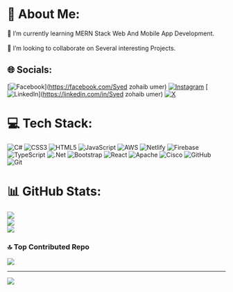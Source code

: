 # 💫 About Me:
🌱 I’m currently learning MERN Stack Web And Mobile App Development.<br><br>👯 I’m looking to collaborate on Several interesting Projects.


## 🌐 Socials:
[![Facebook](https://img.shields.io/badge/Facebook-%231877F2.svg?logo=Facebook&logoColor=white)](https://facebook.com/Syed zohaib umer) [![Instagram](https://img.shields.io/badge/Instagram-%23E4405F.svg?logo=Instagram&logoColor=white)](https://instagram.com/syed__zohaib__) [![LinkedIn](https://img.shields.io/badge/LinkedIn-%230077B5.svg?logo=linkedin&logoColor=white)](https://linkedin.com/in/Syed zohaib umer) [![X](https://img.shields.io/badge/X-black.svg?logo=X&logoColor=white)](https://x.com/Syedzohaib02) 

# 💻 Tech Stack:
![C#](https://img.shields.io/badge/c%23-%23239120.svg?style=for-the-badge&logo=csharp&logoColor=white) ![CSS3](https://img.shields.io/badge/css3-%231572B6.svg?style=for-the-badge&logo=css3&logoColor=white) ![HTML5](https://img.shields.io/badge/html5-%23E34F26.svg?style=for-the-badge&logo=html5&logoColor=white) ![JavaScript](https://img.shields.io/badge/javascript-%23323330.svg?style=for-the-badge&logo=javascript&logoColor=%23F7DF1E) ![AWS](https://img.shields.io/badge/AWS-%23FF9900.svg?style=for-the-badge&logo=amazon-aws&logoColor=white) ![Netlify](https://img.shields.io/badge/netlify-%23000000.svg?style=for-the-badge&logo=netlify&logoColor=#00C7B7) ![Firebase](https://img.shields.io/badge/firebase-%23039BE5.svg?style=for-the-badge&logo=firebase) ![TypeScript](https://img.shields.io/badge/typescript-%23007ACC.svg?style=for-the-badge&logo=typescript&logoColor=white) ![.Net](https://img.shields.io/badge/.NET-5C2D91?style=for-the-badge&logo=.net&logoColor=white) ![Bootstrap](https://img.shields.io/badge/bootstrap-%238511FA.svg?style=for-the-badge&logo=bootstrap&logoColor=white) ![React](https://img.shields.io/badge/react-%2320232a.svg?style=for-the-badge&logo=react&logoColor=%2361DAFB) ![Apache](https://img.shields.io/badge/apache-%23D42029.svg?style=for-the-badge&logo=apache&logoColor=white) ![Cisco](https://img.shields.io/badge/cisco-%23049fd9.svg?style=for-the-badge&logo=cisco&logoColor=black) ![GitHub](https://img.shields.io/badge/github-%23121011.svg?style=for-the-badge&logo=github&logoColor=white) ![Git](https://img.shields.io/badge/git-%23F05033.svg?style=for-the-badge&logo=git&logoColor=white)
# 📊 GitHub Stats:
![](https://github-readme-stats.vercel.app/api?username=SyedZohaibUmer&theme=dark&hide_border=false&include_all_commits=false&count_private=false)<br/>
![](https://github-readme-streak-stats.herokuapp.com/?user=SyedZohaibUmer&theme=dark&hide_border=false)<br/>
![](https://github-readme-stats.vercel.app/api/top-langs/?username=SyedZohaibUmer&theme=dark&hide_border=false&include_all_commits=false&count_private=false&layout=compact)

### 🔝 Top Contributed Repo
![](https://github-contributor-stats.vercel.app/api?username=SyedZohaibUmer&limit=5&theme=radical&combine_all_yearly_contributions=true)

---
[![](https://visitcount.itsvg.in/api?id=SyedZohaibUmer&icon=0&color=0)](https://visitcount.itsvg.in)

<!-- Proudly created with GPRM ( https://gprm.itsvg.in ) -->
